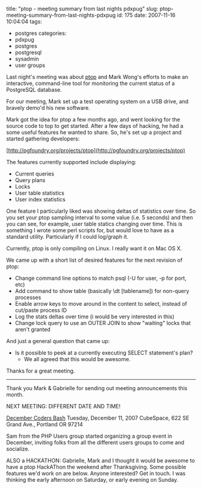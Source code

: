 title: "ptop - meeting summary from last nights pdxpug"
slug: ptop-meeting-summary-from-last-nights-pdxpug
id: 175
date: 2007-11-16 10:04:04
tags: 
- postgres
categories: 
- pdxpug
- postgres
- postgresql
- sysadmin
- user groups

Last night's meeting was about [ptop](http://pgfoundry.org/projects/ptop) and Mark Wong's efforts to make an interactive, command-line tool for monitoring the current status of a PostgreSQL database.

For our meeting, Mark set up a test operating system on a USB drive, and bravely demo'd his new software.

Mark got the idea for ptop a few months ago, and went looking for the source code to top to get started. After a few days of hacking, he had a some useful features he wanted to share. So, he's set up a project and started gathering developers:

[http://pgfoundry.org/projects/ptop](http://pgfoundry.org/projects/ptop)

The features currently supported include displaying:

*   Current queries
*   Query plans
*   Locks
*   User table statistics
*   User index statistics

<!--more-->

One feature I particularly liked was showing deltas of statistics over time. So you set your ptop sampling interval to some value (i.e. 5 seconds) and then you can see, for example, user table statics
changing over time. This is something I wrote some perl scripts for, but would love to have as a standard utility.  Particularly if I could log/graph it.

Currently, ptop is only compiling on Linux. I really want it on Mac OS X.

We came up with a short list of desired features for the next revision of ptop:

*   Change command line options to match psql (-U for user, -p for port, etc)
*   Add command to show table (basically \dt [tablename]) for non-query processes
*   Enable arrow keys to move around in the content to select, instead
of cut/paste process ID
*   Log the stats deltas over time (i would be very interested in this)
*   Change lock query to use an OUTER JOIN to show "waiting" locks that
aren't granted

And just a general question that came up:

*   Is it possible to peek at a currently executing SELECT statement's plan?
       - We all agreed that this would be awesome.

Thanks for a great meeting.

* * *

Thank you Mark & Gabrielle for sending out meeting announcements this month.

NEXT MEETING: DIFFERENT DATE AND TIME!

[December Coders Bash](http://pdxgroups.pbwiki.org/2007%20December%20Coders%20Social)
Tuesday, December 11, 2007
CubeSpace, 622 SE Grand Ave., Portland OR 97214

Sam from the PHP Users group started organizing a group event in
December, inviting folks from all the different users groups to come
and socialize.

ALSO a HACKATHON:
Gabrielle, Mark and I thought it would be awesome to have a ptop HackAThon the weekend after Thanksgiving. Some possible features we'd work on are below. Anyone interested? Get in touch.  I was thinking the early afternoon on Saturday, or early evening on Sunday.
